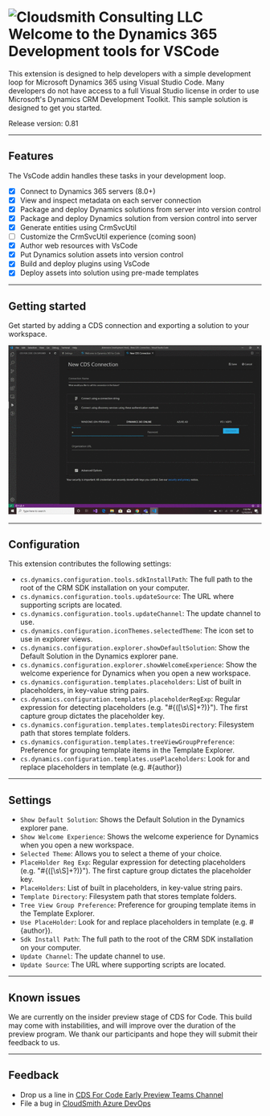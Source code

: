 # ![Cloudsmith Consulting LLC](https://cloudsmithstatics.azureedge.net/web/cloudsmith-notagline-450x103.png "Cloudsmith Consulting")<br> Welcome to the Dynamics 365 Development tools for VSCode
This extension is designed to help developers with a simple development loop for Microsoft Dynamics 365 using Visual Studio Code.  Many developers do not have access to a full Visual Studio license in order to use Microsoft's Dynamics CRM Development Toolkit.  This sample solution is designed to get you started.

Release version: 0.81

---

## Features

The VsCode addin handles these tasks in your development loop.

- [X] Connect to Dynamics 365 servers (8.0+)
- [X] View and inspect metadata on each server connection
- [X] Package and deploy Dynamics solutions from server into version control
- [X] Package and deploy Dynamics solution from version control into server
- [X] Generate entities using CrmSvcUtil
- [ ] Customize the CrmSvcUtil experience (coming soon)
- [X] Author web resources with VsCode
- [X] Put Dynamics solution assets into version control
- [x] Build and deploy plugins using VsCode
- [x] Deploy assets into solution using pre-made templates

---

## Getting started

Get started by adding a CDS connection and exporting a solution to your workspace.

![gif](\resources\images\Instructions-gif.gif)

---

## Configuration

This extension contributes the following settings:

- `cs.dynamics.configuration.tools.sdkInstallPath`: The full path to the root of the CRM SDK installation on your computer.
- `cs.dynamics.configuration.tools.updateSource`: The URL where supporting scripts are located.
- `cs.dynamics.configuration.tools.updateChannel`: The update channel to use.
- `cs.dynamics.configuration.iconThemes.selectedTheme`: The icon set to use in explorer views.
- `cs.dynamics.configuration.explorer.showDefaultSolution`: Show the Default Solution in the Dynamics explorer pane.
- `cs.dynamics.configuration.explorer.showWelcomeExperience`: Show the welcome experience for Dynamics when you open a new workspace.
- `cs.dynamics.configuration.templates.placeholders`: List of built in placeholders, in key-value string pairs.
- `cs.dynamics.configuration.templates.placeholderRegExp`: Regular expression for detecting placeholders (e.g. \"#{([\\s\\S]+?)}\").  The first capture group dictates the placeholder key.
- `cs.dynamics.configuration.templates.templatesDirectory`: Filesystem path that stores template folders.
- `cs.dynamics.configuration.templates.treeViewGroupPreference`: Preference for grouping template items in the Template Explorer.
- `cs.dynamics.configuration.templates.usePlaceholders`: Look for and replace placeholders in template (e.g. #{author})

---

## Settings

- `Show Default Solution`: Shows the Default Solution in the Dynamics explorer pane.
- `Show Welcome Experience`: Shows the welcome experience for Dynamics when you open a new workspace.
- `Selected Theme`: Allows you to select a theme of your choice.
- `PlaceHolder Reg Exp`: Regular expression for detecting placeholders (e.g. "#{([\s\S]+?)}"). The first capture group dictates the placeholder key.
- `PlaceHolders`: List of built in placeholders, in key-value string pairs.
- `Template Directory`: Filesystem path that stores template folders.
- `Tree View Group Preference`: Preference for grouping template items in the Template Explorer.
- `Use PlaceHolder`: Look for and replace placeholders in template (e.g. #{author}).
- `Sdk Install Path`: The full path to the root of the CRM SDK installation on your computer.
- `Update Channel`: The update channel to use.
- `Update Source`: The URL where supporting scripts are located.

---

## Known issues

We are currently on the insider preview stage of CDS for Code. This build may come with instabilities, and will improve over the duration of the preview program. We thank our participants and hope they will submit their feedback to us.

---

## Feedback

- Drop us a line in [CDS For Code Early Preview Teams Channel](https://teams.microsoft.com/l/channel/19%3aeb4e28a080cc4330b10effdef32b0ca0%40thread.skype/General?groupId=da1048fb-6db5-4fcf-8a87-27ceb8ac7b68&tenantId=b7d98656-670d-4ae0-b419-b03097edb814)
- File a bug in [CloudSmith Azure DevOps](https://dev.azure.com/cloudsmith-consulting/CloudSmith)
